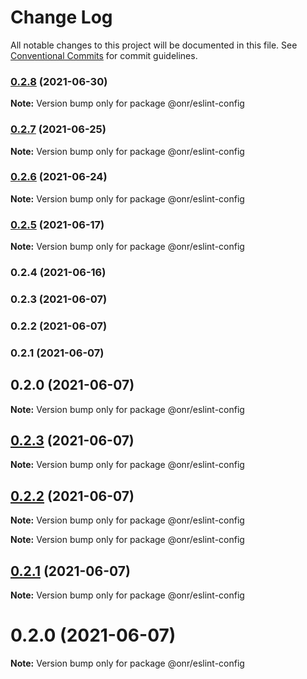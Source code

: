 # Change Log

All notable changes to this project will be documented in this file.
See [Conventional Commits](https://conventionalcommits.org) for commit guidelines.

### [0.2.8](https://github.com/OnrampLab/onr-react-ui/compare/@onr/eslint-config@0.2.7...@onr/eslint-config@0.2.8) (2021-06-30)

**Note:** Version bump only for package @onr/eslint-config





### [0.2.7](https://github.com/OnrampLab/onr-react-ui/compare/@onr/eslint-config@0.2.6...@onr/eslint-config@0.2.7) (2021-06-25)

**Note:** Version bump only for package @onr/eslint-config





### [0.2.6](https://github.com/OnrampLab/onr-react-ui/compare/@onr/eslint-config@0.2.5...@onr/eslint-config@0.2.6) (2021-06-24)

**Note:** Version bump only for package @onr/eslint-config





### [0.2.5](https://github.com/OnrampLab/onr-react-ui/compare/@onr/eslint-config@0.2.4...@onr/eslint-config@0.2.5) (2021-06-17)

**Note:** Version bump only for package @onr/eslint-config





### 0.2.4 (2021-06-16)

### 0.2.3 (2021-06-07)

### 0.2.2 (2021-06-07)

### 0.2.1 (2021-06-07)

## 0.2.0 (2021-06-07)

**Note:** Version bump only for package @onr/eslint-config





## [0.2.3](https://github.com/OnrampLab/onr-react-ui/compare/v0.2.2...v0.2.3) (2021-06-07)

**Note:** Version bump only for package @onr/eslint-config





## [0.2.2](https://github.com/OnrampLab/onr-react-ui/compare/v0.2.1...v0.2.2) (2021-06-07)

**Note:** Version bump only for package @onr/eslint-config







**Note:** Version bump only for package @onr/eslint-config





## [0.2.1](https://github.com/OnrampLab/onr-react-ui/compare/v0.2.0...v0.2.1) (2021-06-07)

**Note:** Version bump only for package @onr/eslint-config





# 0.2.0 (2021-06-07)

**Note:** Version bump only for package @onr/eslint-config
